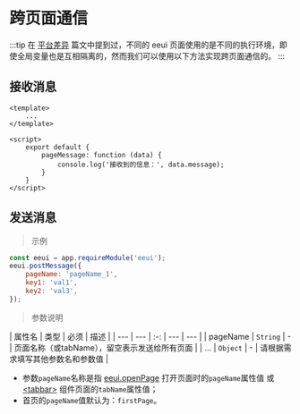 # 跨页面通信 <Tag value="2.3.7+"/>

:::tip
在 [平台差异](./difference.html) 篇文中提到过，不同的 eeui 页面使用的是不同的执行环境，即使全局变量也是互相隔离的，然而我们可以使用以下方法实现跨页面通信的。
:::

## 接收消息

```vue
<template>
	...
</template>

<script>
    export default {
        pageMessage: function (data) {
            console.log('接收到的信息：', data.message);
        }
    }
</script>
```

## 发送消息

> 示例

```js
const eeui = app.requireModule('eeui');
eeui.postMessage({
    pageName: 'pageName_1',
    key1: 'val1',
    key2: 'val3',
});
```

> 参数说明

| 属性名 | 类型 | 必须 | 描述 |
| --- | --- | :-: | --- | --- |
| pageName | `String` | - | 页面名称（或tabName），留空表示发送给所有页面 |
| ... | `Object` | - | 请根据需求填写其他参数名和参数值 |


* 参数`pageName`名称是指 [eeui.openPage](../module/newPage.html#eeui-openpage) 打开页面时的`pageName`属性值 或 [&lt;tabbar&gt;](../component/tabbar.html#配置参数-tabpages) 组件页面的`tabName`属性值；
* 首页的`pageName`值默认为：`firstPage`。